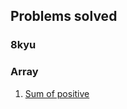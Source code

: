 ## Problems solved

### 8kyu

### Array

1. [Sum of positive](https://www.codewars.com/kata/5715eaedb436cf5606000381/)
